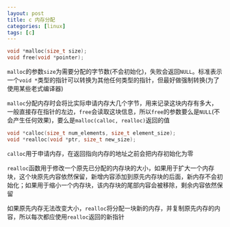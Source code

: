 ```yaml
---
layout: post 
title: c 内存分配
categories: [linux]
tags: [c]
---
```


``` c
void *malloc(size_t size);
void free(void *pointer);
```

`malloc`的参数`size`为需要分配的字节数(不会初始化)，失败会返回`NULL`。标准表示一个`void *`类型的指针可以转换为其他任何类型的指针，但最好做强制转换(为了使用某些老式编译器)

`malloc`分配内存时会将比实际申请内存大几个字节，用来记录这块内存有多大，一般直接存在指针的左边，`free`会读取这块信息，所以`free`的参数要么是`NULL`(不会产生任何效果)，要么是`malloc(calloc, realloc)`返回的值

``` c
void *calloc(size_t num_elements, size_t element_size);
void *realloc(void *ptr, size_t new_size);
```

`calloc`用于申请内存，在返回指向内存的地址之前会把内存初始化为零

`realloc`函数用于修改一个原先已分配的内存块的大小，如果用于扩大一个内存块，这个块原先内容依然保留，新增内容添加到原先内存块的后面，新内存不会初始化；如果用于缩小一个内存块，该内存块的尾部内容会被移除，剩余内容依然保留

如果原先内存无法改变大小，`realloc`将分配一块新的内存，并复制原先内存的内容，所以每次都应使用`realloc`返回的新指针
